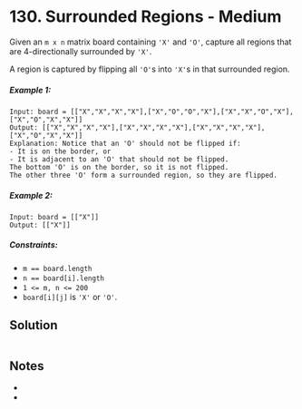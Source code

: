 # 130. Surrounded Regions - Medium

Given an `m x n` matrix board containing `'X'` and `'O'`, capture all regions that are 4-directionally surrounded by `'X'`.

A region is captured by flipping all `'O'`s into `'X'`s in that surrounded region.

##### Example 1:

```
Input: board = [["X","X","X","X"],["X","O","O","X"],["X","X","O","X"],["X","O","X","X"]]
Output: [["X","X","X","X"],["X","X","X","X"],["X","X","X","X"],["X","O","X","X"]]
Explanation: Notice that an 'O' should not be flipped if:
- It is on the border, or
- It is adjacent to an 'O' that should not be flipped.
The bottom 'O' is on the border, so it is not flipped.
The other three 'O' form a surrounded region, so they are flipped.
```

##### Example 2:

```
Input: board = [["X"]]
Output: [["X"]]
```

##### Constraints:

- `m == board.length`
- `n == board[i].length`
- `1 <= m, n <= 200`
- `board[i][j]` is `'X'` or `'O'`.

## Solution

```

```

## Notes
-
-